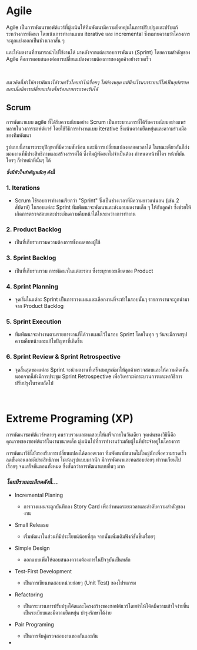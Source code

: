 # Agile

Agile เป็นการพัฒนาซอฟต์แวร์ที่มุ่งเน้นให้ทีมพัฒนามีความยืดหยุ่นในการปรับปรุงและปรับแก้ระหว่างการพัฒนา โดยเน้นการทำงานแบบ iterative และ incremental 
ซึ่งหมายความว่าโครงการจะถูกแบ่งออกเป็นช่วงเวลาสั้น ๆ 

และให้ผลงานที่สามารถนำไปใช้งานได้ มาหลังจากแต่ละรอบการพัฒนา (Sprint) โดยความสำคัญของ Agile 
คือการตอบสนองต่อการเปลี่ยนแปลงความต้องการของลูกค้าอย่างรวดเร็ว

<br>


_แนวคิดนี้ทำให้การพัฒนาได้รวดเร็วโดยทำไปเรื่อยๆ ไม่ต้องหยุด แม้มีอะไรมากระทบก็ไม่่เป็นอุปสรรค
และเมื่อมีการเปลี่ยนแปลงก็พร้อมสามารถรองรับได้_

## Scrum
การพัฒนาแบบ agile ที่ได้รับความนิยมอย่าง Scrum เป็นกระบวนการที่ได้รับความนิยมอย่างแพร่หลายในวงการซอฟต์แวร์ โดยใช้วิธีการทำงานแบบ iterative 
ซึ่งเน้นความยืดหยุ่นและความร่วมมือของทีมพัฒนา 

รูปแบบนี้สามารถระบุปัญหาที่มีความซับซ้อน และมีการเปลี่ยนแปลงตลอดเวลาได้ ในขณะเดียวกันก็ส่งมอมงานที่มีประสิทธิภาพและสร้างสรรค์ได้
ซึ่งทีมผู้พัฒนาไม่จำเป็นต้อง กำหนดหน้าที่ใคร หน้าที่มัน ใครๆ ก็ทำหน้าที่นั้นๆ ได้

**_ซึ่งมีหัวใจสำคัญหลักๆ ดังนี้_**

### 1. Iterations
 + Scrum ใช้รอบการทำงานเรียกว่า "Sprint" ซึ่งเป็นช่วงเวลาที่มีความยาวแน่นอน (เช่น 2 สัปดาห์) ในรอบแต่ละ Sprint ทีมพัฒนาจะพัฒนาและส่งมอบผลงานเล็ก ๆ ให้กับลูกค้า ซึ่งช่วยให้เกิดการตรวจสอบและประเมินความคืบหน้าได้ในระหว่างการทำงาน 

### 2. Product Backlog
 + เป็นที่เก็บรวบรวมความต้องการทั้งหมดของผู้ใช้

### 3. Sprint Backlog
 + เป็นที่เก็บรวบรวม การพัฒนาในแต่ละรอบ  ซึ่งระบุรายละเอียดของ Product

### 4. Sprint Planning
 + จุดเริ่มในแต่ละ Sprint เป็นการวางแผนและเลือกงานที่จะทำในรอบนั้นๆ รายการงานจะถูกนำมาจาก Product Backlog 

### 5. Sprint Execution
 + ทีมพัฒนาจะทำงานตามรายการงานที่ได้วางแผนไว้ในรอบ Sprint โดยในทุก ๆ วันจะมีการสรุปความคืบหน้าและแก้ไขปัญหาที่เกิดขึ้น

### 6. Sprint Review & Sprint Retrospective
 + จุดสิ้นสุดของแต่ละ Sprint จะนำผลงานที่เสร็จสมบูรณ์มาให้ลูกค้าตรวจสอบและให้ความคิดเห็น นอกจากนี้ยังมีการประชุม Sprint Retrospective เพื่อวิเคราะห์กระบวนการและหาวิธีการปรับปรุงในรอบถัดไป




<br>


# Extreme Programing (XP)
การพัฒนาซอฟต์แวร์หลายๆ คนรวบรวมและทดสอบให้เสร็จภายในวันเดียว
จุดเด่นของวิธีนี้คือ คุณภาพของซอฟต์แวร์ในงานขนาดเล็ก มุ่งเน้นไปที่การทำงานร่วมกับผู้ในที่ประจำอยู่ในโครงการ

การพัฒนาวิธีนี้ยังรองรับการเปลี่ยนแปลงได้ตลอดเวลา ทีมพัฒนามีขนาดไม่ใหญ่นักเพื่อความรวดเร็ว ลดขั้นตอนและมีประสิทธิภาพ
ไม่เน้นรูปแบบมากนัก มีการพัฒนาและทดสอบย่อยๆ ทำวนเวียนไปเรื่อยๆ จนเสร็จขั้นตอนทั้งหมด ซึ่งสั้นกว่าการพัฒนาแบบอื่นๆ มาก 


### _โดยมีรายละเอียดดังนี้..._

+ Incremental Planing
  + การวางแผนจะถูกบันทึกลง Story Card เพื่อกำหนดระยะเวลาและลำดับความสำคัญของงาน

+ Small Release
  + เริ่มพัฒนาในส่วนที่มีประโยชน์น้อยที่สุด จากนั้นเพิ่มเติมฟังก์ชันขึ้นเรื่อยๆ
  
+ Simple Design
  + ออกแบบเพิ่อให้ตอบสนองความต้องการในปัจจุบันเป็นหลัก

+ Test-First Development
  + เป็นการเขียนทดสอบหน่วยย่อยๆ (Unit Test) ของโปรแกรม  

+ Refactoring
  + เป็นกระบวนการปรับปรุงโค้ดและโครงสร้างของซอฟต์แวร์โดยทำให้โค้ดมีความเข้าใจง่ายขึ้น เป็นระเบียบและมีความยืดหยุ่น บำรุงรักษาได้ง่าย

+ Pair Programing
  +  เป็นการจับคู่ตรวจสอบงานของกันและกัน

+ 

<br>





